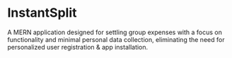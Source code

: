 # InstantSplit

A MERN application designed for settling group expenses with a focus on functionality and minimal personal data collection, eliminating the need for personalized user registration & app installation.
